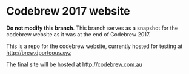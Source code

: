 # Codebrew 2017 website

**Do not modify this branch**. This branch serves as a snapshot for the codebrew website as it was at the end of Codebrew 2017.

This is a repo for the codebrew website, currently hosted for testing at http://brew.dporteous.xyz

The final site will be hosted at http://codebrew.com.au
